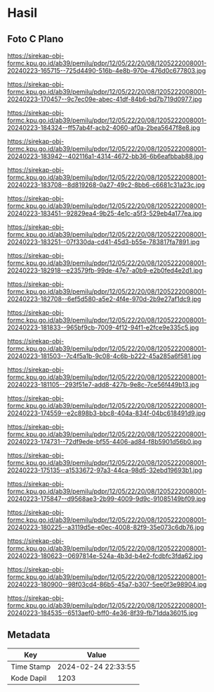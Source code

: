# Hasil

## Foto C Plano

https://sirekap-obj-formc.kpu.go.id/ab39/pemilu/pdpr/12/05/22/20/08/1205222008001-20240223-165715--725d4490-516b-4e8b-970e-476d0c677803.jpg

https://sirekap-obj-formc.kpu.go.id/ab39/pemilu/pdpr/12/05/22/20/08/1205222008001-20240223-170457--9c7ec09e-abec-41df-84b6-bd7b719d0977.jpg

https://sirekap-obj-formc.kpu.go.id/ab39/pemilu/pdpr/12/05/22/20/08/1205222008001-20240223-184324--ff57ab4f-acb2-4060-af0a-2bea5647f8e8.jpg

https://sirekap-obj-formc.kpu.go.id/ab39/pemilu/pdpr/12/05/22/20/08/1205222008001-20240223-183942--402116a1-4314-4672-bb36-6b6eafbbab88.jpg

https://sirekap-obj-formc.kpu.go.id/ab39/pemilu/pdpr/12/05/22/20/08/1205222008001-20240223-183708--8d819268-0a27-49c2-8bb6-c6681c31a23c.jpg

https://sirekap-obj-formc.kpu.go.id/ab39/pemilu/pdpr/12/05/22/20/08/1205222008001-20240223-183451--92829ea4-9b25-4e1c-a5f3-529eb4a177ea.jpg

https://sirekap-obj-formc.kpu.go.id/ab39/pemilu/pdpr/12/05/22/20/08/1205222008001-20240223-183251--07f330da-cd41-45d3-b55e-783817fa7891.jpg

https://sirekap-obj-formc.kpu.go.id/ab39/pemilu/pdpr/12/05/22/20/08/1205222008001-20240223-182918--e23579fb-99de-47e7-a0b9-e2b0fed4e2d1.jpg

https://sirekap-obj-formc.kpu.go.id/ab39/pemilu/pdpr/12/05/22/20/08/1205222008001-20240223-182708--6ef5d580-a5e2-4f4e-970d-2b9e27af1dc9.jpg

https://sirekap-obj-formc.kpu.go.id/ab39/pemilu/pdpr/12/05/22/20/08/1205222008001-20240223-181833--965bf9cb-7009-4f12-94f1-e2fce9e335c5.jpg

https://sirekap-obj-formc.kpu.go.id/ab39/pemilu/pdpr/12/05/22/20/08/1205222008001-20240223-181503--7c4f5a1b-9c08-4c6b-b222-45a285a6f581.jpg

https://sirekap-obj-formc.kpu.go.id/ab39/pemilu/pdpr/12/05/22/20/08/1205222008001-20240223-181105--293f51e7-add8-427b-9e8c-7ce56f449b13.jpg

https://sirekap-obj-formc.kpu.go.id/ab39/pemilu/pdpr/12/05/22/20/08/1205222008001-20240223-174559--e2c898b3-bbc8-404a-834f-04bc618491d9.jpg

https://sirekap-obj-formc.kpu.go.id/ab39/pemilu/pdpr/12/05/22/20/08/1205222008001-20240223-174731--72df9ede-bf55-4406-ad84-f8b5901d56b0.jpg

https://sirekap-obj-formc.kpu.go.id/ab39/pemilu/pdpr/12/05/22/20/08/1205222008001-20240223-175135--a1533672-97a3-44ca-98d5-32ebd19693b1.jpg

https://sirekap-obj-formc.kpu.go.id/ab39/pemilu/pdpr/12/05/22/20/08/1205222008001-20240223-175847--d9568ae3-2b99-4009-9d9c-91085149bf09.jpg

https://sirekap-obj-formc.kpu.go.id/ab39/pemilu/pdpr/12/05/22/20/08/1205222008001-20240223-180225--a3119d5e-e0ec-4008-82f9-35e073c6db76.jpg

https://sirekap-obj-formc.kpu.go.id/ab39/pemilu/pdpr/12/05/22/20/08/1205222008001-20240223-180623--0697814e-524a-4b3d-b4e2-fcdbfc3fda62.jpg

https://sirekap-obj-formc.kpu.go.id/ab39/pemilu/pdpr/12/05/22/20/08/1205222008001-20240223-180900--98f03cd4-86b5-45a7-b307-5ee0f3e98904.jpg

https://sirekap-obj-formc.kpu.go.id/ab39/pemilu/pdpr/12/05/22/20/08/1205222008001-20240223-184535--6513aef0-bff0-4e36-8f39-fb71dda36015.jpg


## Metadata

| Key        | Value               |
| ---------- | ------------------- |
| Time Stamp | 2024-02-24 22:33:55 |
| Kode Dapil | 1203                |



